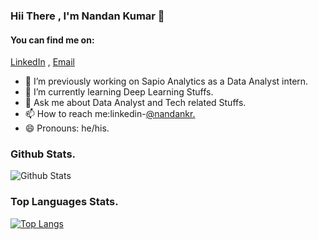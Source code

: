 ### Hii There , I'm Nandan Kumar 👋

#### You can find me on:
  [LinkedIn](https://www.linkedin.com/in/nandan-kumar-b7342714a/) , [Email](mailto:s1996ch@gmail.com)
  

- 🔭 I’m previously working on Sapio Analytics as a Data Analyst intern.
- 🌱 I’m currently learning Deep Learning Stuffs.
- 💬 Ask me about Data Analyst and Tech related Stuffs.
- 📫 How to reach me:linkedin-[@nandankr.](https://www.linkedin.com/in/nandan-kumar-b7342714a/)
- 😄 Pronouns: he/his.

### Github Stats.

![Github Stats](https://github-readme-stats.vercel.app/api?username=9717&&show_icons=true&title_color=ffffff&icon_color=bb2acf&text_color=daf7dc&bg_color=138D75)

### Top Languages Stats.
[![Top Langs](https://github-readme-stats.vercel.app/api/top-langs/?username=9717&display=python&hide=html&&show_icons=true&title_color=ffffff&icon_color=bb2acf&text_color=daf7dc&bg_color=138D75)](https://github.com/9717/github-stats)

